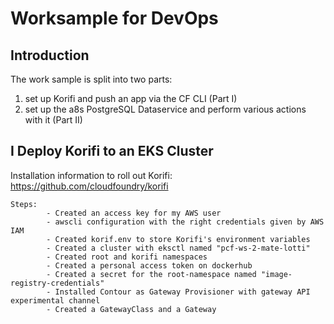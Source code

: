 # Worksample for DevOps

## Introduction
The work sample is split into two parts:
  
1. set up Korifi and push an app via the CF CLI (Part I) 
3. set up the a8s PostgreSQL Dataservice and perform various actions with it (Part II)

## I Deploy Korifi to an EKS Cluster
Installation information to roll out Korifi: https://github.com/cloudfoundry/korifi
    
    Steps:
            - Created an access key for my AWS user
            - awscli configuration with the right credentials given by AWS IAM
            - Created korif.env to store Korifi's environment variables
            - Created a cluster with eksctl named "pcf-ws-2-mate-lotti"
            - Created root and korifi namespaces
            - Created a personal access token on dockerhub
            - Created a secret for the root-namespace named "image-registry-credentials"
            - Installed Contour as Gateway Provisioner with gateway API experimental channel
            - Created a GatewayClass and a Gateway
